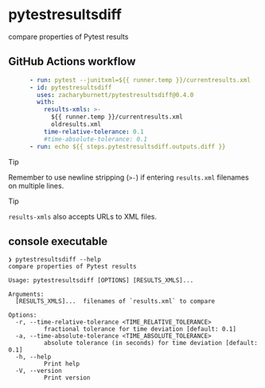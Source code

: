 # pytestresultsdiff
compare properties of Pytest results

## GitHub Actions workflow

```yaml
      - run: pytest --junitxml=${{ runner.temp }}/currentresults.xml
      - id: pytestresultsdiff
        uses: zacharyburnett/pytestresultsdiff@0.4.0
        with:
          results-xmls: >-
            ${{ runner.temp }}/currentresults.xml
            oldresults.xml
          time-relative-tolerance: 0.1
          #time-absolute-tolerance: 0.1
      - run: echo ${{ steps.pytestresultsdiff.outputs.diff }}
```

> [!TIP]
> Remember to use newline stripping (`>-`) if entering `results.xml` filenames on multiple lines.

> [!TIP]
> `results-xmls` also accepts URLs to XML files.

## console executable

```console
❯ pytestresultsdiff --help
compare properties of Pytest results

Usage: pytestresultsdiff [OPTIONS] [RESULTS_XMLS]...

Arguments:
  [RESULTS_XMLS]...  filenames of `results.xml` to compare

Options:
  -r, --time-relative-tolerance <TIME_RELATIVE_TOLERANCE>
          fractional tolerance for time deviation [default: 0.1]
  -a, --time-absolute-tolerance <TIME_ABSOLUTE_TOLERANCE>
          absolute tolerance (in seconds) for time deviation [default: 0.1]
  -h, --help
          Print help
  -V, --version
          Print version
```
